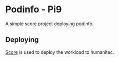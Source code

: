 # Podinfo - Pi9

A simple score project deploying podinfo.

## Deploying

[Score](https://score.dev/) is used to deploy the workload to humanitec.
